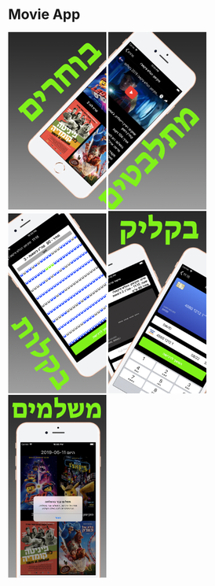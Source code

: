 # Movie App
<p float="left" margin="0 0">
<img width="200px" src="https://github.com/YRol3/Movie-App/blob/master/GitPictures/logo1.png?raw=true" />
<img width="200px" src="https://github.com/YRol3/Movie-App/blob/master/GitPictures/logo2.png?raw=true" />

<img width="200px" src="https://github.com/YRol3/Movie-App/blob/master/GitPictures/logo3.png?raw=true" />

<img width="200px" src="https://github.com/YRol3/Movie-App/blob/master/GitPictures/logo4.png?raw=true" />

<img width="200px"  src="https://github.com/YRol3/Movie-App/blob/master/GitPictures/logo5.png?raw=true" />
</p>


